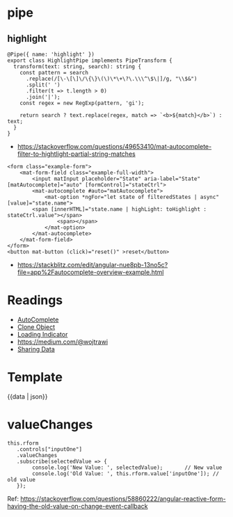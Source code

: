 # pipe
## highlight
```
@Pipe({ name: 'highlight' })
export class HighlightPipe implements PipeTransform {
  transform(text: string, search): string {
    const pattern = search
      .replace(/[\-\[\]\/\{\}\(\)\*\+\?\.\\\^\$\|]/g, "\\$&")
      .split(' ')
      .filter(t => t.length > 0)
      .join('|');
    const regex = new RegExp(pattern, 'gi');

    return search ? text.replace(regex, match => `<b>${match}</b>`) : text;
  }
}
```
* https://stackoverflow.com/questions/49653410/mat-autocomplete-filter-to-hightlight-partial-string-matches

```
<form class="example-form">
	<mat-form-field class="example-full-width">
		<input matInput placeholder="State" aria-label="State" [matAutocomplete]="auto" [formControl]="stateCtrl">
		<mat-autocomplete #auto="matAutocomplete">
			<mat-option *ngFor="let state of filteredStates | async" [value]="state.name">
        <span [innerHTML]="state.name | highLight: toHighlight : stateCtrl.value"></span>
				<span></span>
			</mat-option>
		</mat-autocomplete>
	</mat-form-field>
</form>
<button mat-button (click)="reset()" >reset</button>
```

* https://stackblitz.com/edit/angular-nue8pb-13no5c?file=app%2Fautocomplete-overview-example.html

# Readings
* [AutoComplete](https://itnext.io/using-angular-6-material-auto-complete-with-async-data-6d89501c4b79)
* [Clone Object](https://medium.com/better-programming/3-ways-to-clone-objects-in-javascript-f752d148054d)
* [Loading Indicator](https://medium.com/angular-in-depth/angular-show-loading-indicator-when-obs-async-is-not-yet-resolved-9d8e5497dd8)
* https://medium.com/@wojtrawi
* [Sharing Data](https://www.intersysconsulting.com/blog/angular-components/)

# Template
{{data | json}}

# valueChanges
```
this.rform
   .controls["inputOne"]
   .valueChanges
   .subscribe(selectedValue => {
        console.log('New Value: ', selectedValue);       // New value
        console.log('Old Value: ', this.rform.value['inputOne']); // old value
   });
```   
Ref: https://stackoverflow.com/questions/58860222/angular-reactive-form-having-the-old-value-on-change-event-callback
